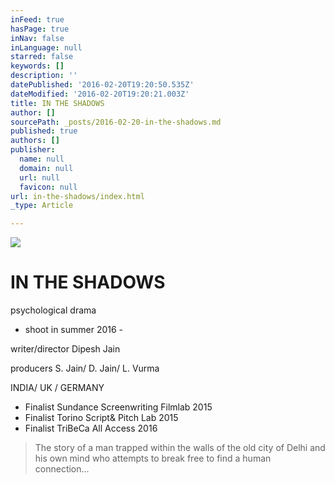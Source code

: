 ```yaml
---
inFeed: true
hasPage: true
inNav: false
inLanguage: null
starred: false
keywords: []
description: ''
datePublished: '2016-02-20T19:20:50.535Z'
dateModified: '2016-02-20T19:20:21.003Z'
title: IN THE SHADOWS
author: []
sourcePath: _posts/2016-02-20-in-the-shadows.md
published: true
authors: []
publisher:
  name: null
  domain: null
  url: null
  favicon: null
url: in-the-shadows/index.html
_type: Article

---
```

![](https://the-grid-user-content.s3-us-west-2.amazonaws.com/7421a699-db09-45f3-8178-e04ca6d6c8c2.jpg)

# IN THE SHADOWS

psychological drama

- shoot in summer 2016 - 

writer/director Dipesh Jain

producers S. Jain/ D. Jain/ L. Vurma

INDIA/ UK / GERMANY

* Finalist Sundance Screenwriting Filmlab 2015
* Finalist Torino Script& Pitch Lab 2015
* Finalist TriBeCa All Access 2016

> The story of a man trapped within the walls of the old city of Delhi and his own mind who attempts to break free to find a human connection...
